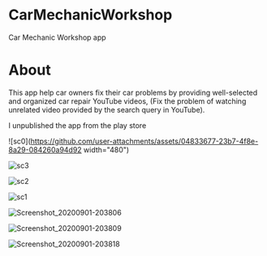 # CarMechanicWorkshop
Car Mechanic Workshop app

# About
This app help car owners fix their car problems by providing well-selected and organized car repair YouTube videos, (Fix the problem of watching unrelated video provided by the search query in YouTube).

I unpublished the app from the play store 

![sc0](https://github.com/user-attachments/assets/04833677-23b7-4f8e-8a29-084260a94d92 width="480")


![sc3](https://github.com/user-attachments/assets/c17d93d9-5e38-4cdf-966f-d46126681f7d)


![sc2](https://github.com/user-attachments/assets/5425d846-3538-41b8-82c0-907af06f6a11)


![sc1](https://github.com/user-attachments/assets/b63f953e-9674-494c-86e0-e0d13e8278b3)


![Screenshot_20200901-203806](https://github.com/user-attachments/assets/876afe08-0c66-4f49-b349-f630e6772271)


![Screenshot_20200901-203809](https://github.com/user-attachments/assets/6b7e1869-0c2a-4a0d-bf96-25fb57928cc7)


![Screenshot_20200901-203818](https://github.com/user-attachments/assets/e46dcdde-ccd4-48fc-af7a-3c742050a3c8)


